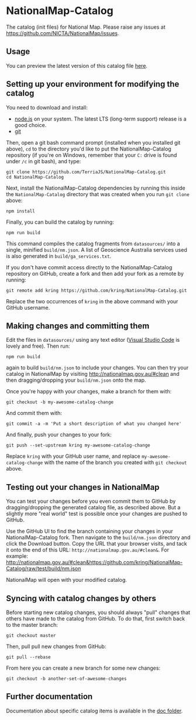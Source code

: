 # NationalMap-Catalog

The catalog (init files) for National Map. Please raise any issues at https://github.com/NICTA/NationalMap/issues.

## Usage

You can preview the latest version of this catalog file [here](http://nationalmap.gov.au/#clean&https://rawgit.com/TerriaJS/NationalMap-Catalog/master/build/nm.json).

## Setting up your environment for modifying the catalog

You need to download and install:
* [node.js](https://nodejs.org/en/) on your system.  The latest LTS (long-term support) release is a good choice.
* [git](https://git-scm.com/)

Then, open a git bash command prompt (installed when you installed git above), `cd` to the directory you'd like to put the NationalMap-Catalog repository (if you're on Windows, remember that your `C:` drive is found under `/c` in git bash), and type:

```
git clone https://github.com/TerriaJS/NationalMap-Catalog.git
cd NationalMap-Catalog
```

Next, install the NationalMap-Catalog dependencies by running this inside the `NationalMap-Catalog` directory that was created when you run `git clone` above:

```
npm install
```

Finally, you can build the catalog by running:

```
npm run build
```

This command compiles the catalog fragments from `datasources/` into a single, minified `build/nm.json`. A list of Geoscience Australia services used is also generated in `build/ga_services.txt`.

If you don't have commit access directly to the NationalMap-Catalog repository on GitHub, create a fork and then add your fork as a remote by running:

```
git remote add kring https://github.com/kring/NationalMap-Catalog.git
```

Replace the two occurrences of `kring` in the above command with your GitHub username.

## Making changes and committing them

Edit the files in `datasources/` using any text editor ([Visual Studio Code](https://code.visualstudio.com/) is lovely and free).  Then run:

```
npm run build
```

again to build `build/nm.json` to include your changes.  You can then try your catalog in NationalMap by visiting http://nationalmap.gov.au/#clean and then dragging/dropping your `build/nm.json` onto the map.

Once you're happy with your changes, make a branch for them with:

```
git checkout -b my-awesome-catalog-change
```

And commit them with:

```
git commit -a -m 'Put a short description of what you changed here'
```

And finally, push your changes to your fork:

```
git push --set-upstream kring my-awesome-catalog-change
```

Replace `kring` with your GitHub user name, and replace `my-awesome-catalog-change` with the name of the branch you created with `git checkout` above.

## Testing out your changes in NationalMap

You can test your changes before you even commit them to GitHub by dragging/dropping the generated catalog file, as described above.  But a slightly more "real world" test is possible once your changes are pushed to GitHub.

Use the GitHub UI to find the branch containing your changes in your NationalMap-Catalog fork.  Then navigate to the `build/nm.json` directory and click the Download button.  Copy the URL that your browser visits, and tack it onto the end of this URL: `http://nationalmap.gov.au/#clean&`.  For example: http://nationalmap.gov.au/#clean&https://github.com/kring/NationalMap-Catalog/raw/test/build/nm.json

NationalMap will open with your modified catalog.

## Syncing with catalog changes by others

Before starting new catalog changes, you should always "pull" changes that others have made to the catalog from GitHub.  To do that, first switch back to the master branch:

```
git checkout master
```

Then, pull pull new changes from GitHub:

```
git pull --rebase
```

From here you can create a new branch for some new changes:

```
git checkout -b another-set-of-awesome-changes
```

## Further documentation

Documentation about specific catalog items is available in the [doc folder](./doc/README.md).